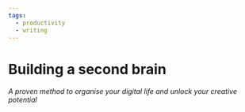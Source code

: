 ```yaml
---
tags:
  - productivity
  - writing
---
```


# Building a second brain
###### A proven method to organise your digital life and unlock your creative potential